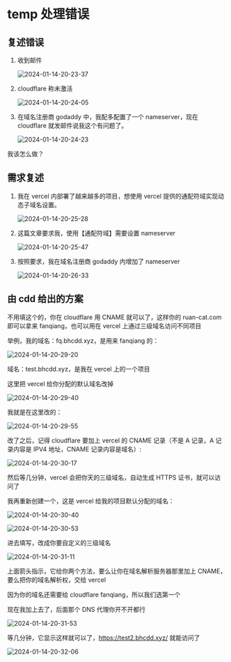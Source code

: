 # temp 处理错误

## 复述错误

1. 收到邮件

   ![2024-01-14-20-23-37](https://cdn.jsdelivr.net/gh/RuanZhongNan/img-store/img/2024-01-14-20-23-37.png)

2. cloudflare 称未激活

   ![2024-01-14-20-24-05](https://cdn.jsdelivr.net/gh/RuanZhongNan/img-store/img/2024-01-14-20-24-05.png)

3. 在域名注册商 godaddy 中，我配多配置了一个 nameserver，现在 cloudflare 就发邮件说我这个有问题了。

   ![2024-01-14-20-24-23](https://cdn.jsdelivr.net/gh/RuanZhongNan/img-store/img/2024-01-14-20-24-23.png)

我该怎么做？

## 需求复述

1. 我在 vercel 内部署了越来越多的项目，想使用 vercel 提供的通配符域实现动态子域名设置。

   ![2024-01-14-20-25-28](https://cdn.jsdelivr.net/gh/RuanZhongNan/img-store/img/2024-01-14-20-25-28.png)

2. 这篇文章要求我，使用【通配符域】需要设置 nameserver

   ![2024-01-14-20-25-47](https://cdn.jsdelivr.net/gh/RuanZhongNan/img-store/img/2024-01-14-20-25-47.png)

3. 按照要求，我在域名注册商 godaddy 内增加了 nameserver

   ![2024-01-14-20-26-33](https://cdn.jsdelivr.net/gh/RuanZhongNan/img-store/img/2024-01-14-20-26-33.png)

## 由 cdd 给出的方案

不用填这个的，你在 cloudflare 用 CNAME 就可以了，这样你的 ruan-cat.com 即可以拿来 fanqiang，也可以用在 vercel 上通过三级域名访问不同项目

举例，我的域名：fq.bhcdd.xyz，是用来 fanqiang 的：

![2024-01-14-20-29-20](https://cdn.jsdelivr.net/gh/RuanZhongNan/img-store/img/2024-01-14-20-29-20.png)

域名：test.bhcdd.xyz，是我在 vercel 上的一个项目

这里把 vercel 给你分配的默认域名改掉

![2024-01-14-20-29-40](https://cdn.jsdelivr.net/gh/RuanZhongNan/img-store/img/2024-01-14-20-29-40.jpeg)

我就是在这里改的：

![2024-01-14-20-29-55](https://cdn.jsdelivr.net/gh/RuanZhongNan/img-store/img/2024-01-14-20-29-55.jpeg)

改了之后，记得 cloudflare 要加上 vercel 的 CNAME 记录（不是 A 记录，A 记录内容是 IPV4 地址，CNAME 记录内容是域名）:

![2024-01-14-20-30-17](https://cdn.jsdelivr.net/gh/RuanZhongNan/img-store/img/2024-01-14-20-30-17.png)

然后等几分钟，vercel 会把你天的三级域名，自动生成 HTTPS 证书，就可以访问了

我再重新创建一个，这是 vercel 给我的项目默认分配的域名：

![2024-01-14-20-30-40](https://cdn.jsdelivr.net/gh/RuanZhongNan/img-store/img/2024-01-14-20-30-40.jpeg)

![2024-01-14-20-30-53](https://cdn.jsdelivr.net/gh/RuanZhongNan/img-store/img/2024-01-14-20-30-53.jpeg)

进去填写，改成你要自定义的三级域名

![2024-01-14-20-31-11](https://cdn.jsdelivr.net/gh/RuanZhongNan/img-store/img/2024-01-14-20-31-11.png)

上面箭头指示，它给你两个方法，要么让你在域名解析服务器那里加上 CNAME，要么把你的域名解析权，交给 vercel

因为你的域名还需要给 cloudflare fanqiang，所以我们选第一个

现在我加上去了，后面那个 DNS 代理你开不开都行

![2024-01-14-20-31-53](https://cdn.jsdelivr.net/gh/RuanZhongNan/img-store/img/2024-01-14-20-31-53.png)

等几分钟，它显示这样就可以了，https://test2.bhcdd.xyz/ 就能访问了

![2024-01-14-20-32-06](https://cdn.jsdelivr.net/gh/RuanZhongNan/img-store/img/2024-01-14-20-32-06.jpeg)

